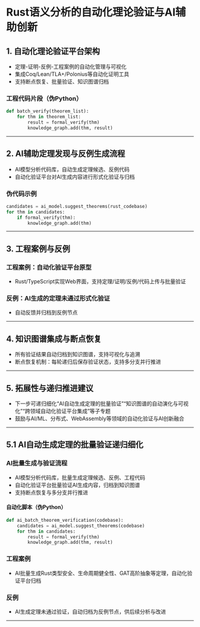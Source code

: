# Rust语义分析的自动化理论验证与AI辅助创新

## 1. 自动化理论验证平台架构

- 定理-证明-反例-工程案例的自动化管理与可视化
- 集成Coq/Lean/TLA+/Polonius等自动化证明工具
- 支持断点恢复、批量验证、知识图谱归档

### 工程代码片段（伪Python）

```python
def batch_verify(theorem_list):
    for thm in theorem_list:
        result = formal_verify(thm)
        knowledge_graph.add(thm, result)
```

---

## 2. AI辅助定理发现与反例生成流程

- AI模型分析代码库，自动生成定理候选、反例代码
- 自动化验证平台对AI生成内容进行形式化验证与归档

### 伪代码示例

```python
candidates = ai_model.suggest_theorems(rust_codebase)
for thm in candidates:
    if formal_verify(thm):
        knowledge_graph.add(thm)
```

---

## 3. 工程案例与反例

### 工程案例：自动化验证平台原型

- Rust/TypeScript实现Web界面，支持定理/证明/反例/代码上传与批量验证

### 反例：AI生成的定理未通过形式化验证

- 自动反馈并归档到反例节点

---

## 4. 知识图谱集成与断点恢复

- 所有验证结果自动归档到知识图谱，支持可视化与追溯
- 断点恢复机制：每轮递归后保存验证状态，支持多分支并行推进

---

## 5. 拓展性与递归推进建议

- 下一步可递归细化“AI自动生成定理的批量验证”“知识图谱的自动演化与可视化”“跨领域自动化验证平台集成”等子专题
- 鼓励与AI/ML、分布式、WebAssembly等领域的自动化验证与AI创新融合

---

## 5.1 AI自动生成定理的批量验证递归细化

### AI批量生成与验证流程

- AI模型分析代码库，批量生成定理候选、反例、工程代码
- 自动化验证平台批量验证AI生成内容，归档到知识图谱
- 支持断点恢复与多分支并行推进

#### 自动化脚本（伪Python）

```python
def ai_batch_theorem_verification(codebase):
    candidates = ai_model.suggest_theorems(codebase)
    for thm in candidates:
        result = formal_verify(thm)
        knowledge_graph.add(thm, result)
```

### 工程案例

- AI批量生成Rust类型安全、生命周期健全性、GAT高阶抽象等定理，自动化验证平台归档

### 反例

- AI生成定理未通过验证，自动归档为反例节点，供后续分析与改进

---
